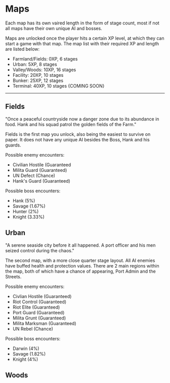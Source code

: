 # Maps

Each map has its own vaired length in the form of stage count, most if not all maps have their own unique AI and bosses.

Maps are unlocked once the player hits a certain XP level, at which they can start a game with that map.
The map list with their required XP and length are listed below:
- Farmland/Fields: 0XP, 6 stages
- Urban: 5XP, 8 stages
- Valley/Woods: 10XP, 16 stages
- Facility: 20XP, 10 stages
- Bunker: 25XP, 12 stages
- Terminal: 40XP, 10 stages {COMING SOON}

---

## Fields
"Once a peaceful countryside now a danger zone due to its abundance in food. 
Hank and his squad patrol the golden fields of the Farm."

Fields is the first map you unlock, also being the easiest to survive on paper. It does not have any unique AI besides the Boss, Hank and his guards.

Possible enemy encounters:
- Civilian Hostile (Guaranteed
- Milita Guard (Guaranteed)
- UN Defect (Chance)
- Hank's Guard (Guaranteed)

Possible boss encounters:
- Hank (5%)
- Savage (1.67%)
- Hunter (2%)
- Knight (3.33%)

## Urban
"A serene seaside city before it all happened. A port officer and his men seized control during the chaos."

The second map, with a more close quarter stage layout. All AI enemies have buffed health and protection values. There are 2 main regions within the map, both of which have a chance of appearing, Port Admin and the Streets.


Possible enemy encounters:
- Civlian Hostile (Guaranteed)
- Riot Control (Guaranteed)
- Riot Elite (Guaranteed)
- Port Guard (Guaranteed)
- Milita Grunt (Guaranteed)
- Milita Marksman (Guaranteed)
- UN Rebel (Chance)

Possible boss encounters:
- Darwin (4%)
- Savage (1.82%)
- Knight (4%)

## Woods
